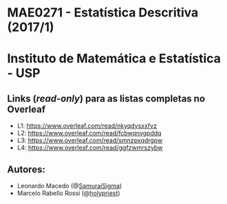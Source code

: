 # MAE0271 - Estatística Descritiva (2017/1)
# Instituto de Matemática e Estatística - USP


## Links (_read-only_) para as listas completas no Overleaf

- L1: https://www.overleaf.com/read/nkyqdysxxfvz
- L2: https://www.overleaf.com/read/fcbwqnvgpddq
- L3: https://www.overleaf.com/read/smnzpxqdrgpw
- L4: https://www.overleaf.com/read/ggfzwmrszybw

## Autores:
- Leonardo Macedo (@[SamuraiSigma](https://github.com/SamuraiSigma))
- Marcelo Rabello Rossi (@[holypriest](https://github.com/holypriest))